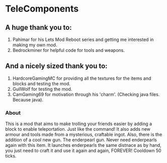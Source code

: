 # TeleComponents

## A huge thank you to:
1. Pahimar for his Lets Mod Reboot series and getting me interested in making my own mod. 
2. Bedrockminer for helpful code for tools and weapons.

## And a nicely sized thank you to:
1. HardcoreGamingMC for providing all the textures for the items and blocks and testing the mod.
2. GullWolf for testing the mod.
3. CamGaming69 for motivation through his 'charm'. (Checking java files. Because java).

### About

This is a mod that aims to make trolling your friends easier by adding a block to enable teleportation. Just like the command! It also adds new armour and tools made from a mysterious, craftable ingot. Also, there is the addition of a cool new gun. The enderpearl gun. Never need enderpearls again with this item. It launches enderpearls the same distnace as by hand, you just need to craft it and use it again and again, FOREVER! Cooldown 50 ticks.

